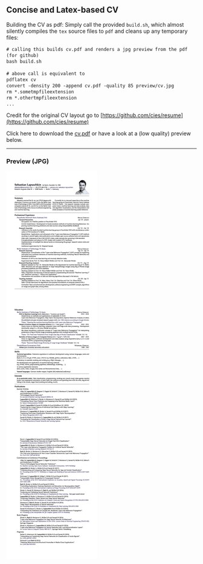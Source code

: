## Concise and Latex-based CV

Building the CV as pdf: Simply call the provided `build.sh`, which almost silently compiles the `tex` source files to `pdf` and cleans up any temporary files:

```
# calling this builds cv.pdf and renders a jpg preview from the pdf (for github)
bash build.sh

# above call is equivalent to
pdflatex cv
convert -density 200 -append cv.pdf -quality 85 preview/cv.jpg 
rm *.sometmpfileextension
rm *.othertmpfileextension
...
```

Credit for the original CV layout go to [https://github.com/cies/resume](https://github.com/cies/resume)

Click here to download the [cv.pdf](cv.pdf) or have a look at a (low quality) preview below.

---

### Preview (JPG)

![preview/cv.jpg](preview/cv.jpg)

